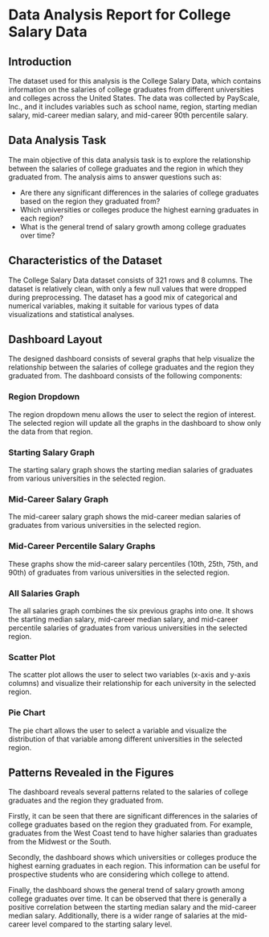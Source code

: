 # Data Analysis Report for College Salary Data

## Introduction

The dataset used for this analysis is the College Salary Data, which contains information on the salaries of college graduates from different universities and colleges across the United States. The data was collected by PayScale, Inc., and it includes variables such as school name, region, starting median salary, mid-career median salary, and mid-career 90th percentile salary.

## Data Analysis Task

The main objective of this data analysis task is to explore the relationship between the salaries of college graduates and the region in which they graduated from. The analysis aims to answer questions such as:

- Are there any significant differences in the salaries of college graduates based on the region they graduated from?
- Which universities or colleges produce the highest earning graduates in each region?
- What is the general trend of salary growth among college graduates over time?

## Characteristics of the Dataset

The College Salary Data dataset consists of 321 rows and 8 columns. The dataset is relatively clean, with only a few null values that were dropped during preprocessing. The dataset has a good mix of categorical and numerical variables, making it suitable for various types of data visualizations and statistical analyses.

## Dashboard Layout

The designed dashboard consists of several graphs that help visualize the relationship between the salaries of college graduates and the region they graduated from. The dashboard consists of the following components:

### Region Dropdown

The region dropdown menu allows the user to select the region of interest. The selected region will update all the graphs in the dashboard to show only the data from that region.

### Starting Salary Graph

The starting salary graph shows the starting median salaries of graduates from various universities in the selected region.

### Mid-Career Salary Graph

The mid-career salary graph shows the mid-career median salaries of graduates from various universities in the selected region.

### Mid-Career Percentile Salary Graphs

These graphs show the mid-career salary percentiles (10th, 25th, 75th, and 90th) of graduates from various universities in the selected region.

### All Salaries Graph

The all salaries graph combines the six previous graphs into one. It shows the starting median salary, mid-career median salary, and mid-career percentile salaries of graduates from various universities in the selected region.

### Scatter Plot

The scatter plot allows the user to select two variables (x-axis and y-axis columns) and visualize their relationship for each university in the selected region.

### Pie Chart

The pie chart allows the user to select a variable and visualize the distribution of that variable among different universities in the selected region.

## Patterns Revealed in the Figures

The dashboard reveals several patterns related to the salaries of college graduates and the region they graduated from.

Firstly, it can be seen that there are significant differences in the salaries of college graduates based on the region they graduated from. For example, graduates from the West Coast tend to have higher salaries than graduates from the Midwest or the South.

Secondly, the dashboard shows which universities or colleges produce the highest earning graduates in each region. This information can be useful for prospective students who are considering which college to attend.

Finally, the dashboard shows the general trend of salary growth among college graduates over time. It can be observed that there is generally a positive correlation between the starting median salary and the mid-career median salary. Additionally, there is a wider range of salaries at the mid-career level compared to the starting salary level.